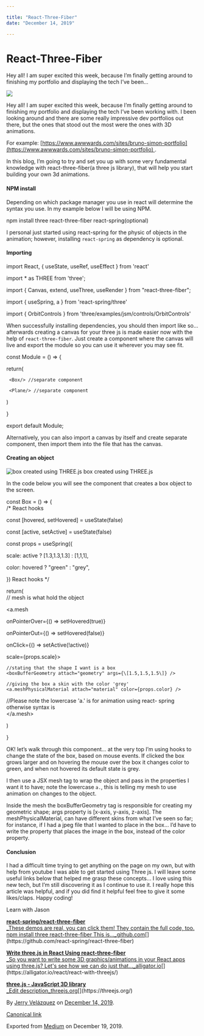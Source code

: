 ```yaml
---

title: "React-Three-Fiber"
date: "December 14, 2019"

---
```

# React-Three-Fiber

Hey all! I am super excited this week, because I’m finally getting around to finishing my portfolio and displaying the tech I’ve been…

![](https://cdn-images-1.medium.com/max/1200/0*D4Vdy6ZQkDbsJ6c5.jpeg)

Hey all! I am super excited this week, because I’m finally getting around to finishing my portfolio and displaying the tech I’ve been working with. I been looking around and there are some really impressive dev portfolios out there, but the ones that stood out the most were the ones with 3D animations.

For example: [https://www.awwwards.com/sites/bruno-simon-portfolio](https://www.awwwards.com/sites/bruno-simon-portfolio) .

In this blog, I’m going to try and set you up with some very fundamental knowledge with react-three-fiber(a three js library), that will help you start building your own 3d animations.

#### NPM install

Depending on which package manager you use in react will determine the syntax you use. In my example below I will be using NPM.

npm install three react-three-fiber react-spring(optional)

I personal just started using react-spring for the physic of objects in the animation; however, installing `react-spring` as dependency is optional.

#### Importing

import React, { useState, useRef, useEffect } from 'react'

import \* as THREE from 'three';

import { Canvas, extend, useThree, useRender } from "react-three-fiber";

import { useSpring, a } from 'react-spring/three'

import { OrbitControls } from 'three/examples/jsm/controls/OrbitControls'

When successfully installing dependencies, you should then import like so…afterwards creating a canvas for your three js is made easier now with the help of `react-three-fiber`. Just create a component where the canvas will live and export the module so you can use it wherever you may see fit.

const Module = () => {

 return(

   <Canvas>

     <Box/> //separate component

     <Plane/> //separate component

   </Canvas>

 )

}

export default Module;

Alternatively, you can also import a canvas by itself and create separate component, then import them into the file that has the canvas.

#### Creating an object

![box created using THREE.js](https://cdn-images-1.medium.com/max/800/1*tzALNeclN2QxqTE-5lq4DA.png)
box created using THREE.js

In the code below you will see the component that creates a box object to the screen.

const Box = () => {  
/\* React hooks

 const \[hovered, setHovered\] = useState(false)

 const \[active, setActive\] = useState(false)

 const props = useSpring({

 scale: active ? \[1.3,1.3,1.3\] : \[1,1,1\],

 color: hovered ? "green" : "grey",

 })  React hooks \*/

 return(  
// mesh is what hold the object

  <a.mesh

  onPointerOver={() => setHovered(true)}

  onPointerOut={() => setHovered(false)}

  onClick={() => setActive(!active)}

  scale={props.scale}>

    //stating that the shape I want is a box  
    <boxBufferGeometry attach="geometry" args={\[1.5,1.5,1.5\]} />  
      
    //giving the box a skin with the color 'grey'   
    <a.meshPhysicalMaterial attach="material" color={props.color} />

   //Please note the lowercase 'a.' is for animation using react-       spring otherwise syntax is <mesh>  
   </a.mesh>

 )

}

OK! let’s walk through this component… at the very top I’m using hooks to change the state of the box, based on mouse events. If clicked the box grows larger and on hovering the mouse over the box it changes color to green, and when not hovered its default state is grey.

I then use a JSX mesh tag to wrap the object and pass in the properties I want it to have; note the lowercase `a.`, this is telling my mesh to use animation on changes to the object.

Inside the mesh the boxBufferGeometry tag is responsible for creating my geometric shape; args property is \[x-axis, y-axis, z-axis\]. The meshPhysicalMaterial, can have different skins from what I’ve seen so far; for instance, if I had a jpeg file that I wanted to place in the box… I’d have to write the property that places the image in the box, instead of the color property.

#### Conclusion

I had a difficult time trying to get anything on the page on my own, but with help from youtube I was able to get started using Three js. I will leave some useful links below that helped me grasp these concepts… I love using this new tech, but I’m still discovering it as I continue to use it. I really hope this article was helpful, and if you did find it helpful feel free to give it some likes/claps. Happy coding!

Learn with Jason

[**react-spring/react-three-fiber**  
_These demos are real, you can click them! They contain the full code, too. npm install three react-three-fiber This is…_github.com](https://github.com/react-spring/react-three-fiber "https://github.com/react-spring/react-three-fiber")[](https://github.com/react-spring/react-three-fiber)

[**Write three.js in React Using react-three-fiber**  
_So you want to write some 3D graphics/animations in your React apps using three.js? Let's see how we can do just that…_alligator.io](https://alligator.io/react/react-with-threejs/ "https://alligator.io/react/react-with-threejs/")[](https://alligator.io/react/react-with-threejs/)

[**three.js - JavaScript 3D library**  
_Edit description_threejs.org](https://threejs.org/ "https://threejs.org/")[](https://threejs.org/)

By [Jerry Velázquez](https://medium.com/@jvr572) on [December 14, 2019](https://medium.com/p/e57d5e2153ca).

[Canonical link](https://medium.com/@jvr572/react-three-fiber-e57d5e2153ca)

Exported from [Medium](https://medium.com) on December 19, 2019.